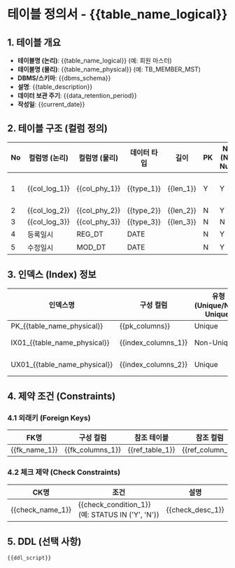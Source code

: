 # 테이블 정의서 - {{table_name_logical}}

## 1. 테이블 개요
- **테이블명 (논리)**: {{table_name_logical}} (예: 회원 마스터)
- **테이블명 (물리)**: {{table_name_physical}} (예: TB_MEMBER_MST)
- **DBMS/스키마**: {{dbms_schema}}
- **설명**: {{table_description}}
- **데이터 보관 주기**: {{data_retention_period}}
- **작성일**: {{current_date}}

## 2. 테이블 구조 (컬럼 정의)
| No | 컬럼명 (논리) | 컬럼명 (물리) | 데이터 타입 | 길이 | PK | NN (Not Null) | Default | 설명/비고 |
|----|---------------|---------------|-------------|------|----|---------------|---------|-----------|
| 1 | {{col_log_1}} | {{col_phy_1}} | {{type_1}} | {{len_1}} | Y | Y | {{def_1}} | {{desc_1}} (예: 회원 고유 ID) |
| 2 | {{col_log_2}} | {{col_phy_2}} | {{type_2}} | {{len_2}} | N | Y | {{def_2}} | {{desc_2}} |
| 3 | {{col_log_3}} | {{col_phy_3}} | {{type_3}} | {{len_3}} | N | N | {{def_3}} | {{desc_3}} |
| 4 | 등록일시 | REG_DT | DATE | | N | Y | SYSDATE | |
| 5 | 수정일시 | MOD_DT | DATE | | N | Y | SYSDATE | |

## 3. 인덱스 (Index) 정보
| 인덱스명 | 구성 컬럼 | 유형 (Unique/Non-Unique) | 설명 |
|----------|-----------|--------------------------|------|
| PK_{{table_name_physical}} | {{pk_columns}} | Unique | Primary Key |
| IX01_{{table_name_physical}} | {{index_columns_1}} | Non-Unique | {{index_desc_1}} (조회 성능 향상) |
| UX01_{{table_name_physical}} | {{index_columns_2}} | Unique | {{index_desc_2}} (중복 방지) |

## 4. 제약 조건 (Constraints)
### 4.1 외래키 (Foreign Keys)
| FK명 | 구성 컬럼 | 참조 테이블 | 참조 컬럼 | 설명 |
|------|-----------|-------------|-----------|------|
| {{fk_name_1}} | {{fk_columns_1}} | {{ref_table_1}} | {{ref_column_1}} | {{fk_desc_1}} |

### 4.2 체크 제약 (Check Constraints)
| CK명 | 조건 | 설명 |
|------|------|------|
| {{check_name_1}} | {{check_condition_1}} (예: STATUS IN ('Y', 'N')) | {{check_desc_1}} |

## 5. DDL (선택 사항)
```sql
{{ddl_script}}
```